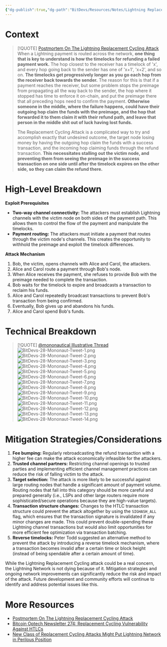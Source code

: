 ```yaml
---
{"dg-publish":true,"dg-path":"BitDevs/Resources/Notes/Lightning Replacement Cycling Attack.md","permalink":"/bit-devs/resources/notes/lightning-replacement-cycling-attack/","title":"Lightning Replacement Cycling Attack","tags":["bitdevs","bitcoin","socratic-28","lightning","vulnerability"],"noteIcon":"3","created":"2023-11-16T19:35:10.427-10:00","updated":"2023-11-19T23:00:20.582-10:00"}
---
```




# Context

> [!QUOTE] [Postmortem On The Lightning Replacement Cycling Attack](https://bitcoinmagazine.com/technical/postmortem-on-the-lightning-replacement-cycling-attack)
> When a Lightning payment is routed across the network, **one thing that is key to understand is how the timelocks for refunding a failed payment work.** The hop closest to the receiver has a timelock of 'x', and every hop going back to the sender has one of 'x+1', 'x+2', and so on. **The timelocks get progressively longer as you go each hop from the receiver back towards the sender.** The reason for this is that if a payment reaches the receiver, but some problem stops the preimage from propagating all the way back to the sender, the hop where it stopped has time to enforce it on-chain, and put the preimage there that all preceding hops need to confirm the payment. **Otherwise someone in the middle, where the failure happens, could have their outgoing hop claim the funds with the preimage, and the hop that forwarded it to them claim it with their refund path, and leave that person in the middle shit out of luck having lost funds.**
> 
> The Replacement Cycling Attack is a complicated way to try and accomplish exactly that undesired outcome, the target node losing money by having the outgoing hop claim the funds with a success transaction, and the incoming hop claiming funds through the refund transaction. **This necessitates stalling out the victim node, and preventing them from seeing the preimage in the success transaction on one side until after the timelock expires on the other side, so they can claim the refund there.**

# High-Level Breakdown

**Exploit Prerequisites**

- **Two-way channel connectivity:** The attackers must establish Lightning channels with the victim node on both sides of the payment path. This allows them to control the flow of the payment and manipulate the timelocks.
- **Payment routing:** The attackers must initiate a payment that routes through the victim node's channels. This creates the opportunity to withhold the preimage and exploit the timelock differences.

**Attack Mechanism**

1. Bob, the victim, opens channels with Alice and Carol, the attackers.
2. Alice and Carol route a payment through Bob's node.
3. When Alice receives the payment, she refuses to provide Bob with the preimage needed to complete the transaction.
4. Bob waits for the timelock to expire and broadcasts a transaction to reclaim his funds.
5. Alice and Carol repeatedly broadcast transactions to prevent Bob's transaction from being confirmed.
6. Eventually, Bob gives up and abandons his funds.
7. Alice and Carol spend Bob's funds.

# Technical Breakdown

> [!QUOTE] [@mononautical Illustrative Thread](https://x.com/mononautical/status/1715736832950825224?s=52&t=fR1UfkkV0hfE5yaQW87bRg)
![BitDevs-28-Mononaut-Tweet-1.png](/img/user/para/artifacts/BitDevs-28-Mononaut-Tweet-1.png)
![BitDevs-28-Mononaut-Tweet-2.png](/img/user/para/artifacts/BitDevs-28-Mononaut-Tweet-2.png)
![BitDevs-28-Mononaut-Tweet-3.png](/img/user/para/artifacts/BitDevs-28-Mononaut-Tweet-3.png)
![BitDevs-28-Mononaut-Tweet-4.png](/img/user/para/artifacts/BitDevs-28-Mononaut-Tweet-4.png)
![BitDevs-28-Mononaut-Tweet-5.png](/img/user/para/artifacts/BitDevs-28-Mononaut-Tweet-5.png)
![BitDevs-28-Mononaut-Tweet-6.png](/img/user/para/artifacts/BitDevs-28-Mononaut-Tweet-6.png)
![BitDevs-28-Mononaut-Tweet-7.png](/img/user/para/artifacts/BitDevs-28-Mononaut-Tweet-7.png)
![BitDevs-28-Mononaut-Tweet-8.png](/img/user/para/artifacts/BitDevs-28-Mononaut-Tweet-8.png)
![BitDevs-28-Mononaut-Tweet-9.png](/img/user/para/artifacts/BitDevs-28-Mononaut-Tweet-9.png)
![BitDevs-28-Mononaut-Tweet-10.png](/img/user/para/artifacts/BitDevs-28-Mononaut-Tweet-10.png)
![BitDevs-28-Mononaut-Tweet-11.png](/img/user/para/artifacts/BitDevs-28-Mononaut-Tweet-11.png)
![BitDevs-28-Mononaut-Tweet-12.png](/img/user/para/artifacts/BitDevs-28-Mononaut-Tweet-12.png)
![BitDevs-28-Mononaut-Tweet-13.png](/img/user/para/artifacts/BitDevs-28-Mononaut-Tweet-13.png)
![BitDevs-28-Mononaut-Tweet-14.png](/img/user/para/artifacts/BitDevs-28-Mononaut-Tweet-14.png)

# Mitigation Strategies/Considerations

1. **Fee bumping:** Regularly rebroadcasting the refund transaction with a higher fee can make the attack economically infeasible for the attackers.
2. **Trusted channel partners:** Restricting channel openings to trusted parties and implementing efficient channel management practices can reduce the risk of falling victim to the attack.
3. **Target selection:** The attack is more likely to be successful against large routing nodes that handle a significant amount of payment volume. Routing nodes that fall into this category should be more careful and prepared generally (i.e., LSPs and other large routers require more sophisticated/secure operations because they are high-value targets).
4. **Transaction structure changes:** Changes to the HTLC transaction structure could prevent the attack altogether by using the `SIGHASH_ALL` flag, which ensures that the transaction signature is invalidated if any minor changes are made. This could prevent double-spending these Lightning channel transactions but would also limit opportunities for more efficient fee optimization via transaction batching.
5. **Reverse timelocks:** Peter Todd suggested an alternative method to prevent the attack by introducing a reverse timelock mechanism, where a transaction becomes invalid after a certain time or block height (instead of being spendable after a certain amount of time).

While the Lightning Replacement Cycling attack could be a real concern, the Lightning Network is not dying because of it. Mitigation strategies and ongoing network improvements can significantly reduce the risk and impact of the attack. Future development and community efforts will continue to identify and address potential issues like this.

# More Resources

- [Postmortem On The Lightning Replacement Cycling Attack](https://bitcoinmagazine.com/technical/postmortem-on-the-lightning-replacement-cycling-attack) 
- [Bitcoin Optech Newsletter 274: Replacement Cycling Vulnerability Against HTLCs](https://bitcoinops.org/en/newsletters/2023/10/25/?ref=nobsbitcoin.com#replacement-cycling-vulnerability-against-htlcs) 
- [New Class of Replacement Cycling Attacks Might Put Lightning Network in Perilous Position](https://www.nobsbitcoin.com/major-lightning-vulnerability-concern-leaves-the-network-in-hard-dillema/)